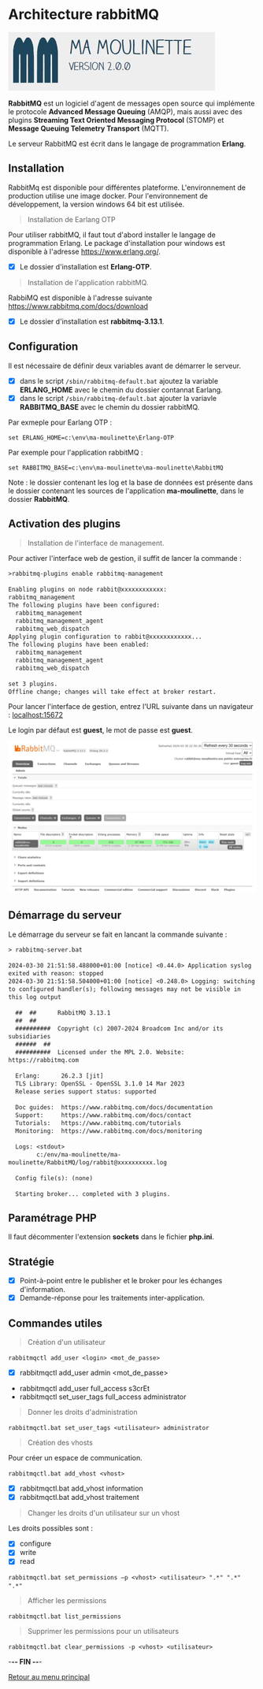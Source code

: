 # Architecture rabbitMQ

![Ma-Moulinette](/documentation/ressources/home-000.jpg)

**RabbitMQ** est un logiciel d'agent de messages open source qui implémente le protocole **Advanced Message Queuing** (AMQP), mais aussi avec des plugins **Streaming Text Oriented Messaging Protocol** (STOMP) et **Message Queuing Telemetry Transport** (MQTT).

Le serveur RabbitMQ est écrit dans le langage de programmation **Erlang**.

## Installation

RabbitMq est disponible pour différentes plateforme. L'environnement de production utilise une image docker. Pour l'environnement de développement, la version windows 64 bit est utilisée.

> Installation de Earlang OTP

Pour utiliser rabbitMQ, il faut tout d'abord installer le langage de programmation Erlang. Le package d'installation pour windows est disponible à l'adresse <https://www.erlang.org/>.

- [x] Le dossier d'installation est **Erlang-OTP**.

> Installation de l'application rabbitMQ.

RabbiMQ est disponible à l'adresse suivante <https://www.rabbitmq.com/docs/download>

- [x] Le dossier d'installation est **rabbitmq-3.13.1**.

## Configuration

Il est nécessaire de définir deux variables avant de démarrer le serveur.

- [x] dans le script `/sbin/rabbitmq-default.bat` ajoutez la variable **ERLANG_HOME** avec le chemin du dossier contannat Earlang.
- [x] dans le script `/sbin/rabbitmq-default.bat` ajouter la variavle **RABBITMQ_BASE** avec le chemin du dossier rabbitMQ.

Par exmeple pour Earlang OTP :

```properties
set ERLANG_HOME=c:\env\ma-moulinette\Erlang-OTP
```

Par exemple pour l'application rabbitMQ :

```properties
set RABBITMQ_BASE=c:\env\ma-moulinette\ma-moulinette\RabbitMQ
```

Note : le dossier contenant les log et la base de données est présente dans le dossier contenant les sources de l'application **ma-moulinette**, dans le dossier **RabbitMQ**.

## Activation des plugins

> Installation de l'interface de management.

Pour activer l'interface web de gestion, il suffit de lancer la commande :

```plaintext
>rabbitmq-plugins enable rabbitmq-management

Enabling plugins on node rabbit@xxxxxxxxxxxx:
rabbitmq_management
The following plugins have been configured:
  rabbitmq_management
  rabbitmq_management_agent
  rabbitmq_web_dispatch
Applying plugin configuration to rabbit@xxxxxxxxxxxx...
The following plugins have been enabled:
  rabbitmq_management
  rabbitmq_management_agent
  rabbitmq_web_dispatch

set 3 plugins.
Offline change; changes will take effect at broker restart.
```

Pour lancer l'interface de gestion, entrez l'URL suivante dans un navigateur : <localhost:15672>

Le login par défaut est **guest**, le mot de passe est **guest**.

![rabbitMQ](/documentation/ressources/rabbitMQ-001.jpg)

## Démarrage du serveur

Le démarrage du serveur se fait en lancant la commande suivante :

```plaintext
> rabbitmq-server.bat

2024-03-30 21:51:58.488000+01:00 [notice] <0.44.0> Application syslog exited with reason: stopped
2024-03-30 21:51:58.504000+01:00 [notice] <0.248.0> Logging: switching to configured handler(s); following messages may not be visible in this log output

  ##  ##      RabbitMQ 3.13.1
  ##  ##
  ##########  Copyright (c) 2007-2024 Broadcom Inc and/or its subsidiaries
  ######  ##
  ##########  Licensed under the MPL 2.0. Website: https://rabbitmq.com

  Erlang:      26.2.3 [jit]
  TLS Library: OpenSSL - OpenSSL 3.1.0 14 Mar 2023
  Release series support status: supported

  Doc guides:  https://www.rabbitmq.com/docs/documentation
  Support:     https://www.rabbitmq.com/docs/contact
  Tutorials:   https://www.rabbitmq.com/tutorials
  Monitoring:  https://www.rabbitmq.com/docs/monitoring

  Logs: <stdout>
        c:/env/ma-moulinette/ma-moulinette/RabbitMQ/log/rabbit@xxxxxxxxxx.log

  Config file(s): (none)

  Starting broker... completed with 3 plugins.
```

## Paramétrage PHP

Il faut décommenter l'extension **sockets** dans le fichier **php.ini**.

## Stratégie

- [x] Point-à-point entre le publisher et le broker pour les échanges d'information.
- [X] Demande-réponse pour les traitements inter-application.

## Commandes utiles

> Création d'un utilisateur

`rabbitmqctl add_user <login> <mot_de_passe>`

- [x] rabbitmqctl add_user admin <mot_de_passe>

- rabbitmqctl add_user full_access s3crEt
- rabbitmqctl set_user_tags full_access administrator

> Donner les droits d'administration

`rabbitmqctl.bat set_user_tags <utilisateur> administrator`

> Création des vhosts

Pour créer un espace de communication.

`rabbitmqctl.bat add_vhost <vhost>`

- [x] rabbitmqctl.bat add_vhost information
- [x] rabbitmqctl.bat add_vhost traitement

> Changer les droits d'un utilisateur sur un vhost

Les droits possibles sont :

- [x] configure
- [x] write
- [x] read

`rabbitmqctl.bat set_permissions –p <vhost> <utilisateur> ".*" ".*" ".*"`

> Afficher les permissions

`rabbitmqctl.bat list_permissions`

> Supprimer les permissions pour un utilisateurs

`rabbitmqctl.bat clear_permissions -p <vhost> <utilisateur>`

-**-- FIN --**-

[Retour au menu principal](/README.md)
